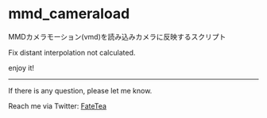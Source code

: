 # mmd_cameraload
MMDカメラモーション(vmd)を読み込みカメラに反映するスクリプト

Fix distant interpolation not calculated.

enjoy it!
***
If there is any question, please let me know.

Reach me via Twitter: [FateTea](https://twitter.com/teafatesanya "FateTea")
